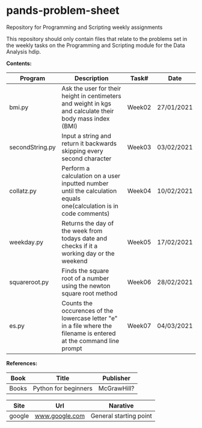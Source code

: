 # pands-problem-sheet
Repository for Programming and Scripting  weekly assignments

This repository should only contain files that relate to the problems set in the weekly tasks on the Programming and Scripting module for the Data Analysis hdip.


**Contents:**

Program        |Description                                                                                                       |Task#   |Date      
---------------|------------------------------------------------------------------------------------------------------------------|--------|----------
bmi.py|Ask the user for their height in centimeters and weight in kgs and calculate their body mass index (BMI)|Week02|27/01/2021|
secondString.py|Input a string and return it backwards skipping every second character|Week03|03/02/2021
collatz.py|Perform a calculation on a user inputted number until the calculation equals one(calculation is in code comments)|Week04|10/02/2021
weekday.py|Returns the day of the week from todays date and checks if it a working day or the weekend|Week05|17/02/2021
squareroot.py|Finds the square root of a number using the newton square root method|Week06|28/02/2021
es.py|Counts the occurences of the lowercase letter "e" in a file where the filename is entered at the command line prompt|Week07|04/03/2021

**References:**

Book|Title|Publisher
----------|-------------------------------------|--------------
Books|Python for beginners|McGrawHill?

Site|Url|Narative
-------|---------------------------------------------------|-----------------------------------
google|www.google.com| General starting point

